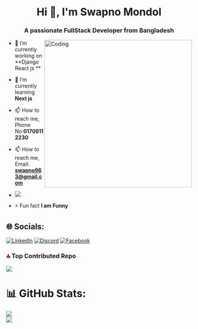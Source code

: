 <h1 align="center">Hi 👋, I'm Swapno Mondol</h1>
<h3 align="center">A passionate FullStack Developer from Bangladesh</h3>

<img align="right" alt="Coding" width="400" src="https://cdn.dribbble.com/users/1162077/screenshots/3848914/programmer.gif">



- 🔭 I’m currently working on **Django React js **

- 🌱 I’m currently learning **Next js**

- 📫 How to reach me, Phone No:**01709112230**
- 📫 How to reach me, Email: **swapno963@gmail.com**
- [![](https://visitcount.itsvg.in/api?id=Swapno963&icon=6&color=12)](https://visitcount.itsvg.in)

- ⚡ Fun fact **I am Funny**



## 🌐 Socials:
[![LinkedIn](https://img.shields.io/badge/LinkedIn-%230077B5.svg?logo=linkedin&logoColor=white)](https://www.linkedin.com/in/swapno-mondol/) [![Discord](https://img.shields.io/badge/Discord-%237289DA.svg?logo=discord&logoColor=white)](https://discord.gg/swapno_65418) [![Facebook](https://img.shields.io/badge/Facebook-%231877F2.svg?logo=Facebook&logoColor=white)]([https://facebook.com/https://www.facebook.com/snigdho121](https://www.facebook.com/profile.php?id=100090206887787)) 



### 🔝 Top Contributed Repo
![](https://github-contributor-stats.vercel.app/api?username=Swapno963&limit=5&theme=gruvbox&combine_all_yearly_contributions=true)


# 📊 GitHub Stats:
![](https://github-readme-stats.vercel.app/api/top-langs/?username=Swapno963&theme=gruvbox&hide_border=true&include_all_commits=true&count_private=true&layout=compact)
<br/>
![](https://github-readme-streak-stats.herokuapp.com/?user=Swapno963&theme=gruvbox&hide_border=true)<br/>

